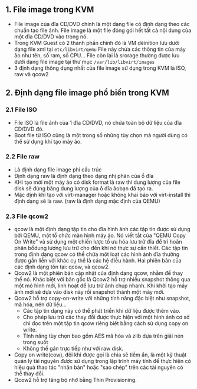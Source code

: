 ## 1. File image trong KVM

* File image của đĩa CD/DVD chính là một dạng file có định dạng theo các chuẩn tạo file ảnh. File image là một file đóng gói hết tất cả nội dung của một đĩa CD/DVD vào trong nó.
* Trong KVM Guest có 2 thành phần chính đó là VM dèinition lưu dưới dạng file xml tại `etc/libvirt/qemu` File này chứa các thông tin của máy ảo như tên, số ram, số CPU... File còn lại là srorage thường được lưu dưới dạng file image tại thư mục `/var/lib/libvirt/images`
* 3 định dạng thông dụng nhất của file image sử dụng trong KVM là ISO, raw và qcow2

## 2. Định dạng file image phổ biến trong KVM

### 2.1 File ISO

* File ISO là file ảnh của 1 đĩa CD/DVD, nó chứa toàn bộ dữ liệu của đĩa CD/DVD đó.
* Boot file từ ISO cũng là một trong số những tùy chọn mà người dùng có thể sử dụng khi tạo máy ảo.

### 2.2 File raw

* Là định dạng file image phi cấu trúc
* Định dạng raw là định dạng theo dạng nhị phân của ổ đĩa
* KHi tạo mới một máy ảo có disk format là raw thì dung lượng của file disk sẽ đúng bằng dung lượng của ổ đĩa ảobạn đã tạo ra.
* Mặc định khi tạo với virt-manager hoặc không khai báo với virt-install thì định dạng sẽ là raw. (raw là định dạng mặc định của QEMU)

### 2.3 File qcow2

* qcow là một định dạng tập tin cho đĩa hình ảnh các tập tin được sử dụng bởi QEMU, một tổ chức màn hình máy ảo. Nó viết tắt của "QEMU Copy On Write" và sử dụng một chiến lược tố ưu hóa lưu trữ đĩa để trì hoãn phân bổdung lượng lưu trữ cho đến khi nó thực sự cần thiết. Các tập tin trong định dạng qcow có thể chứa một loạt các hình ảnh đĩa thường được gắn liền với khác cụ thể là các hệ điều hành. Hai phiên bản của các định dạng tồn tại: qcow, và qcow2.
* Qcow2 là một phiên bản cập nhật của định dạng qcow, nhằm để thay thế nó. Khác biệt với bản gốc là Qcow2 hỗ trợ nhiều snapshot thông qua một mô hình mới, linh hoạt để lưu trữ ảnh chụp nhanh. Khi khởi tạo máy ảnh mới sẽ dựa vào disk này rồi snapshot thành một máy mới.
* Qcow2 hỗ trợ copy-on-write với những tính năng đặc biệt như snapshot, mã hóa, nén dữ liệu...
    * Các tập tin dạng này có thể phát triển khi dữ liệu được thêm vào.
    * Cho phép lưu trữ các thay đổi được thực hiện với một hình ảnh cơ sở chỉ đọc trên một tập tin qcow riêng biệt bằng cách sử dụng copy on write.
    * Tính năng tùy chọn bao gồm AES mã hóa và zlib dựa trên giải nén trong suốt
    * Không thể gán trực tiếp như với raw disk.
* Copy on write(cow), đôi khi được gọi là chia sẻ tiềm ẩn, là một kỹ thuật quản lý tài nguyên được sử dụng trong lập trình máy tính để thực hiện có hiệu quả thao tác "nhân bản" hoặc "sao chép" trên các tài nguyên có thể thay đổi.
* Qcow2 hỗ trợ tăng bộ nhớ bằng Thin Provisioning.